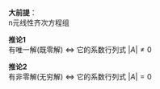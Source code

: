 **大前提**：  
n元线性齐次方程组  
  
**推论1**  
有唯一解(既零解) $\Leftrightarrow$ 它的系数行列式 $|A|\neq0$  
  
**推论2**  
有非零解(无穷解) $\Leftrightarrow$ 它的系数行列式 $|A|=0$  
